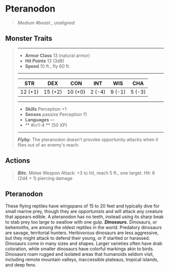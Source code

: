 # Pteranodon
>*Medium #beast , unaligned*
## Monster Traits
>___
>- **Armor Class** 13 (natural armor)
>- **Hit Points** 13 (3d8)
>- **Speed** 10 ft., fly 60 ft.
>___
>|STR|DEX|CON|INT|WIS|CHA|
>|:---:|:---:|:---:|:---:|:---:|:---:|
>|12 (+1)|15 (+2)|10 (+0)|2 (-4)|9 (-1)|5 (-3)|
>___
>- **Skills** Perception +1
>- **Senses** passive Perception 11
>- **Languages** —
>- ** #cr1-4 ** (50 XP)
>___
>***Flyby.*** The pteranodon doesn't provoke opportunity attacks when it flies out of an enemy's reach.  
>
## Actions
>***Bite.*** Melee Weapon Attack: +3 to hit, reach 5 ft., one target. Hit: 6 (2d4 + 1) piercing damage
## Pteranodon
These flying reptiles have wingspans of 15 to 20 feet and typically dive for small marine prey, though they are opportunists and will attack any creature that appears edible. A pteranodon has no teeth, instead using its sharp beak to stab prey too large to swallow with one gulp.
***Dinosaurs.*** Dinosaurs, or behemoths, are among the oldest reptiles in the world. Predatory dinosaurs are savage, territorial hunters. Herbivorous dinosaurs are less aggressive, but they might attack to defend their young, or if startled or harassed.
Dinosaurs come in many sizes and shapes. Larger varieties often have drab coloration, while smaller dinosaurs have colorful markings akin to birds. Dinosaurs roam rugged and isolated areas that humanoids seldom visit, including remote mountain valleys, inaccessible plateaus, tropical islands, and deep fens.